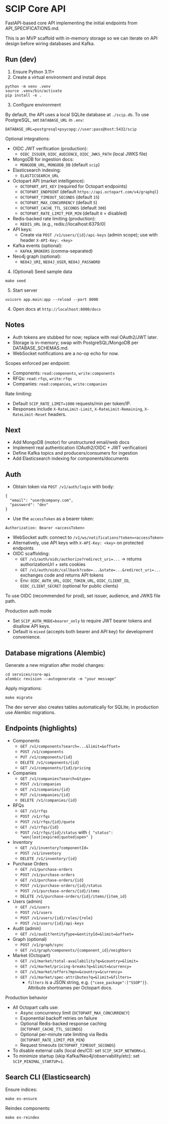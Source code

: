 # SCIP Core API

FastAPI-based core API implementing the initial endpoints from API_SPECIFICATIONS.md.

This is an MVP scaffold with in-memory storage so we can iterate on API design before wiring databases and Kafka.

## Run (dev)

1. Ensure Python 3.11+
2. Create a virtual environment and install deps

```
python -m venv .venv
source .venv/bin/activate
pip install -e .
```

3. Configure environment

By default, the API uses a local SQLite database at `./scip.db`. To use PostgreSQL, set `DATABASE_URL` in `.env`:

```
DATABASE_URL=postgresql+psycopg://user:pass@host:5432/scip
```

Optional integrations:

- OIDC JWT verification (production):
  - `OIDC_ISSUER`, `OIDC_AUDIENCE`, `OIDC_JWKS_PATH` (local JWKS file)
- MongoDB for ingestion docs:
  - `MONGODB_URL`, `MONGODB_DB` (default `scip`)
- Elasticsearch indexing:
  - `ELASTICSEARCH_URL`
- Octopart API (market intelligence):
  - `OCTOPART_API_KEY` (required for Octopart endpoints)
  - `OCTOPART_ENDPOINT` (default `https://api.octopart.com/v4/graphql`)
  - `OCTOPART_TIMEOUT_SECONDS` (default `15`)
  - `OCTOPART_MAX_CONCURRENCY` (default `5`)
  - `OCTOPART_CACHE_TTL_SECONDS` (default `300`)
  - `OCTOPART_RATE_LIMIT_PER_MIN` (default `0` = disabled)
- Redis-backed rate limiting (production):
  - `REDIS_URL` (e.g., redis://localhost:6379/0)
- API keys:
  - Create via `POST /v1/users/{id}/api-keys` (admin scope); use with header `X-API-Key: <key>`
 - Kafka events (optional):
   - `KAFKA_BROKERS` (comma-separated)
 - Neo4j graph (optional):
   - `NEO4J_URI`, `NEO4J_USER`, `NEO4J_PASSWORD`

4. (Optional) Seed sample data

```
make seed
```

5. Start server

```
uvicorn app.main:app --reload --port 8000
```

4. Open docs at `http://localhost:8000/docs`

## Notes
- Auth tokens are stubbed for now; replace with real OAuth2/JWT later.
- Storage is in-memory; swap with PostgreSQL/MongoDB per DATABASE_SCHEMAS.md.
- WebSocket notifications are a no-op echo for now.

Scopes enforced per endpoint:
- Components: `read:components`, `write:components`
- RFQs: `read:rfqs`, `write:rfqs`
- Companies: `read:companies`, `write:companies`

Rate limiting:
- Default `SCIP_RATE_LIMIT=1000` requests/min per token/IP.
- Responses include `X-RateLimit-Limit`, `X-RateLimit-Remaining`, `X-RateLimit-Reset` headers.

## Next
- Add MongoDB (motor) for unstructured email/web docs
- Implement real authentication (OAuth2/OIDC + JWT verification)
- Define Kafka topics and producers/consumers for ingestion
- Add Elasticsearch indexing for components/documents

## Auth

- Obtain token via `POST /v1/auth/login` with body:

```
{
  "email": "user@company.com",
  "password": "dev"
}
```

- Use the `accessToken` as a bearer token:

```
Authorization: Bearer <accessToken>
```

- WebSocket auth: connect to `/v1/ws/notifications?token=<accessToken>`
- Alternatively, use API keys with `X-API-Key: <key>` on protected endpoints
 - OIDC scaffolding:
   - `GET /v1/auth/oidc/authorize?redirect_uri=...` → returns authorizationUrl + sets cookies
   - `GET /v1/auth/oidc/callback?code=...&state=...&redirect_uri=...` exchanges code and returns API tokens
   - Env: `OIDC_AUTH_URL`, `OIDC_TOKEN_URL`, `OIDC_CLIENT_ID`, `OIDC_CLIENT_SECRET` (optional for public clients)

To use OIDC (recommended for prod), set issuer, audience, and JWKS file path.

Production auth mode
- Set `SCIP_AUTH_MODE=bearer_only` to require JWT bearer tokens and disallow API keys.
- Default is `mixed` (accepts both bearer and API key) for development convenience.

## Database migrations (Alembic)

Generate a new migration after model changes:

```
cd services/core-api
alembic revision --autogenerate -m "your message"
```

Apply migrations:

```
make migrate
```

The dev server also creates tables automatically for SQLite; in production use Alembic migrations.

## Endpoints (highlights)

- Components
  - `GET /v1/components?search=...&limit=&offset=`
  - `POST /v1/components`
  - `PUT /v1/components/{id}`
  - `DELETE /v1/components/{id}`
  - `GET /v1/components/{id}/pricing`
- Companies
  - `GET /v1/companies?search=&type=`
  - `POST /v1/companies`
  - `GET /v1/companies/{id}`
  - `PUT /v1/companies/{id}`
  - `DELETE /v1/companies/{id}`
- RFQs
  - `GET /v1/rfqs`
  - `POST /v1/rfqs`
  - `POST /v1/rfqs/{id}/quote`
  - `GET /v1/rfqs/{id}`
  - `POST /v1/rfqs/{id}/status` with `{ "status": "won|lost|expired|quoted|open" }`
 - Inventory
   - `GET /v1/inventory?componentId=`
   - `POST /v1/inventory`
   - `DELETE /v1/inventory/{id}`
- Purchase Orders
  - `GET /v1/purchase-orders`
  - `POST /v1/purchase-orders`
  - `GET /v1/purchase-orders/{id}`
  - `POST /v1/purchase-orders/{id}/status`
  - `POST /v1/purchase-orders/{id}/items`
  - `DELETE /v1/purchase-orders/{id}/items/{item_id}`
- Users (admin)
  - `GET /v1/users`
  - `POST /v1/users`
  - `POST /v1/users/{id}/roles/{role}`
  - `POST /v1/users/{id}/api-keys`
- Audit (admin)
  - `GET /v1/audit?entityType=&entityId=&limit=&offset=`
- Graph (optional)
  - `POST /v1/graph/sync`
  - `GET /v1/graph/components/{component_id}/neighbors`
- Market (Octopart)
  - `GET /v1/market/total-availability?q=&country=&limit=`
  - `GET /v1/market/pricing-breaks?q=&limit=&currency=`
  - `GET /v1/market/offers?mpn=&country=&currency=`
  - `GET /v1/market/spec-attributes?q=&limit=&filters=`
    - `filters` is a JSON string, e.g. `{"case_package":["SSOP"]}`. Attribute shortnames per Octopart docs.

Production behavior
- All Octopart calls use:
  - Async concurrency limit (`OCTOPART_MAX_CONCURRENCY`)
  - Exponential backoff retries on failure
  - Optional Redis-backed response caching (`OCTOPART_CACHE_TTL_SECONDS`)
  - Optional per-minute rate limiting via Redis (`OCTOPART_RATE_LIMIT_PER_MIN`)
  - Request timeouts (`OCTOPART_TIMEOUT_SECONDS`)
- To disable external calls (local dev/CI): set `SCIP_SKIP_NETWORK=1`.
- To minimize startup (skip Kafka/Neo4j/observability/etc): set `SCIP_MINIMAL_STARTUP=1`.

## Search CLI (Elasticsearch)

Ensure indices:

```
make es-ensure
```

Reindex components:

```
make es-reindex
```

